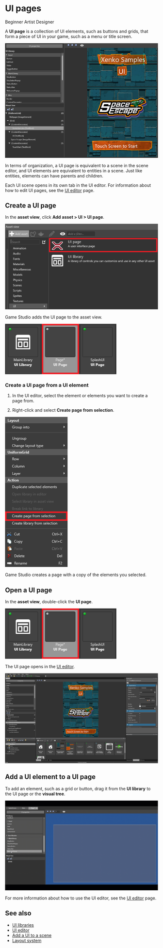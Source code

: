 # UI pages

<span class="label label-doc-level">Beginner</span>
<span class="label label-doc-audience">Artist</span>
<span class="label label-doc-audience">Designer</span>

A **UI page** is a collection of UI elements, such as buttons and grids, that form a piece of UI in your game, such as a menu or title screen.

![UI page](media/ui-page.png)

In terms of organization, a UI page is equivalent to a scene in the scene editor, and UI elements are equivalent to entities in a scene. Just like entities, elements can have parents and children.

Each UI scene opens in its own tab in the UI editor. For information about how to edit UI pages, see the [UI editor](ui-editor.md) page.

## Create a UI page

In the **asset view**, click **Add asset > UI > UI page**.

![Add UI page](media/add-ui-page.png)

Game Studio adds the UI page to the asset view.

![Added UI page](media/added-ui-page.png)

### Create a UI page from a UI element

1. In the UI editor, select the element or elements you want to create a page from.

2. Right-click and select **Create page from selection**.

![Create page from selection](media/create-page-from-selection.png)

Game Studio creates a page with a copy of the elements you selected.

## Open a UI page

In the **asset view**, double-click the **UI page**.

![Added UI page](media/added-ui-page.png)

The UI page opens in the [UI editor](ui-editor.md).

![UI editor overview](media/ui-editor.png)

## Add a UI element to a UI page

To add an element, such as a grid or button, drag it from the **UI library** to the UI page or the **visual tree**.

![Add UI element](media/add-ui-element.gif)

For more information about how to use the UI editor, see the [UI editor](ui-editor.md) page.

## See also

* [UI libraries](ui-libraries.md)
* [UI editor](ui-editor.md)
* [Add a UI to a scene](add-a-ui-to-a-scene.md)
* [Layout system](layout-system.md)